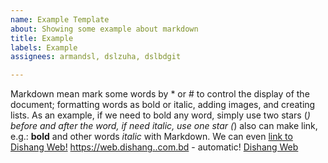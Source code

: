 ```yaml
---
name: Example Template
about: Showing some example about markdown
title: Example
labels: Example
assignees: armandsl, dslzuha, dslbdgit

---
```


Markdown mean mark some words by * or # to control the display of the document; formatting words as bold or italic, adding images, and creating lists. As an example,
if we need to bold any word, simply use two stars (*) before and after the word, if need italic, use one star (*) also can make link, e.g.:  **bold** and other words *italic* with Markdown. We can even [link to Dishang Web!](https://web.dishang.com.bd)
https://web.dishang..com.bd - automatic!
[Dishang Web](https://web.dishang.com.bd)
